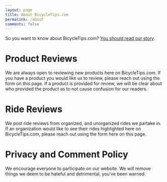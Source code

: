 ```yaml
---
layout: page
title: About BicycleTips.com
permalink: /about
comments: false
---
```


So you want to know about BicycleTips.com? [You should read our story](/home/2011/07/getting-a-bike-to-ride-heres-our-story).

# Product Reviews
We are always open to reviewing new products here on BicycleTips.com. If you have a product you would like us to review, please reach out using the form on this page. If a product is provided for review, we will be clear about who provided the product as to not cause confusion for our readers.

# Ride Reviews
We post ride reviews from organized, and unorganized rides we partake in. If an organization would like to see their rides highlighted here on BicycleTips.com, please reach out using the form here on this page.


# Privacy and Comment Policy
We encourage everyone to participate on our website. We will remove things we deem to be hateful and detrimental, you've been warned. 
